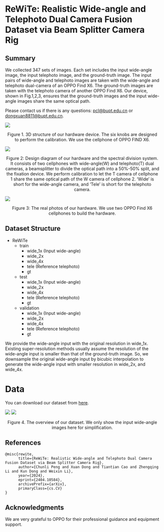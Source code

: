 # ReWiTe: Realistic Wide-angle and Telephoto Dual Camera Fusion Dataset via Beam Splitter Camera Rig
## Summary
We collected 347 sets of images. Each set includes the input wide-angle image, the input telephoto image, and the ground-truth image. The input pairs of wide-angle and telephoto images are taken with the wide-angle and telephoto dual-camera of an OPPO Find X6. The ground-truth images are taken with the telephoto camera of another OPPO Find X6. Our device, shown in Fig.1,2,3, ensures that the ground-truth images and the input wide-angle images share the same optical path. 

Please contact us if there is any questions: pcl@bupt.edu.cn or  dongxuan8811@bupt.edu.cn.

![](./img/device.png)
<div align="center">
Figure 1. 3D structure of our hardware device. The six knobs are designed to perform the calibration. We use the cellphone of OPPO FIND X6.
</div>

![](./img/device2.png)
<div align="center">
Figure 2: Design diagram of our hardware and the spectral
division system. It consists of two cellphones with wide-angle(W) and telephoto(T)
dual cameras, a beamsplitter to divide the optical path into a
50%-50% split, and the fixation device. We perform calibration
to let the T camera of cellphone 1 share the same optical path
of the W camera of cellphone 2. ‘Wide’ is short for the wide-angle camera, and ‘Tele’ is short for the telephoto camera.
</div>

![](./img/device4.jpg)
<div align="center">
Figure 3: The real photos of our hardware. We use two OPPO
Find X6 cellphones to build the hardware.
</div>

## Dataset Structure
- ReWiTe
  - train
    - wide_1x (Input wide-angle)
    - wide_2x
    - wide_4x
    - tele (Reference telephoto)
    - gt
  - test
    - wide_1x (Input wide-angle)
    - wide_2x
    - wide_4x
    - tele (Reference telephoto)
    - gt
  - validation
    - wide_1x (Input wide-angle)
    - wide_2x
    - wide_4x
    - tele (Reference telephoto)
    - gt

We provide the wide-angle input with the original resolution in wide_1x. Existing super-resolution methods usually assume the resolution of the wide-angle input is smaller than that of the ground-truth image. So, we downsample the original wide-angle input by bicubic interpolation to generate the wide-angle input with smaller resolution in wide_2x, and wide_4x.

# Data
You can download our dataset from [here](https://drive.google.com/file/d/1AkNRBCULgzTM4CTjvLP42pHIVTRqTKLq/view?usp=drive_link).

![](./img/dataset_show.png)
![](./img/dataset_show2.png)
<div align="center">
Figure 4. The overview of our dataset. We only show the input wide-angle images here for simplification. 
</div>

## References

```
@misc{rewite,
      title={ReWiTe: Realistic Wide-angle and Telephoto Dual Camera Fusion Dataset via Beam Splitter Camera Rig}, 
      author={Chunli Peng and Xuan Dong and Tiantian Cao and Zhengqing Li and Kun Dong and Weixin Li},
      year={2024},
      eprint={2404.10584},
      archivePrefix={arXiv},
      primaryClass={cs.CV}
}
```

## Acknowledgments
We are very grateful to OPPO for their professional guidance and equipment support.